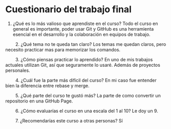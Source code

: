# Cuestionario del trabajo final
1. ¿Qué es lo más valioso que aprendiste en el curso?
Todo el curso en general es importante, poder usar Git y GitHub es una herramienta esencial en el desarrollo y la colaboración en equipos de trabajo.

        2. ¿Qué tema no te queda tan claro?
Los temas me quedan claros, pero necesito practicar mas para memorizar los comandos.

        3. ¿Cómo piensas practicar lo aprendido?
En uno de mis trabajos actuales utilizan Git, así que seguramente lo usaré. Además de proyectos personales.

        4. ¿Cuál fue la parte más difícil del curso?
En mi caso fue entender bien la diferencia entre rebase y merge.

        5. ¿Qué parte del curso te gustó más?
La parte de como convertir un repositorio en una GitHub Page.

        6. ¿Cómo evaluarías el curso en una escala del 1 al 10?
Le doy un 9.

        7. ¿Recomendarías este curso a otras personas?
Sí

